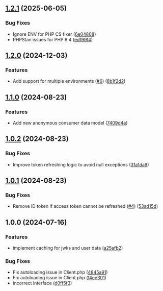 ## [1.2.1](https://github.com/trustedshops-public/cot-php-integration-library/compare/1.2.0...1.2.1) (2025-06-05)


### Bug Fixes

* Ignore ENV for PHP CS fixer ([6e04808](https://github.com/trustedshops-public/cot-php-integration-library/commit/6e048080f0c67801f39e5582d3bf30b7fa240aca))
* PHPStan issues for PHP 8.4 ([edf99f4](https://github.com/trustedshops-public/cot-php-integration-library/commit/edf99f4e81211df0a5c0583eefc9b696b4b3defb))

## [1.2.0](https://github.com/trustedshops-public/cot-php-integration-library/compare/1.1.0...1.2.0) (2024-12-03)


### Features

* Add support for multiple environments ([#6](https://github.com/trustedshops-public/cot-php-integration-library/issues/6)) ([8b1f2d2](https://github.com/trustedshops-public/cot-php-integration-library/commit/8b1f2d22ece25f91a23574d5e6cb06e60180f799))

## [1.1.0](https://github.com/trustedshops-public/cot-php-integration-library/compare/1.0.2...1.1.0) (2024-08-23)


### Features

* Add new anonymous consumer data model ([7409d4a](https://github.com/trustedshops-public/cot-php-integration-library/commit/7409d4a191de4602b3e06f3b36a52207446e08d4))

## [1.0.2](https://github.com/trustedshops-public/cot-php-integration-library/compare/1.0.1...1.0.2) (2024-08-23)


### Bug Fixes

* Improve token refreshing logic to avoid null exceptions ([31a1da9](https://github.com/trustedshops-public/cot-php-integration-library/commit/31a1da974f43eedb1ba7674e739d66b14572e9f8))

## [1.0.1](https://github.com/trustedshops-public/cot-php-integration-library/compare/1.0.0...1.0.1) (2024-08-23)


### Bug Fixes

* Remove ID token if access token cannot be refreshed ([#4](https://github.com/trustedshops-public/cot-php-integration-library/issues/4)) ([53ad15d](https://github.com/trustedshops-public/cot-php-integration-library/commit/53ad15d8ed1e93bb3a26a5308bbb2fc0b1d6348f))

## 1.0.0 (2024-07-16)


### Features

* implement caching for jwks and user data ([a25afb2](https://github.com/trustedshops-public/cot-php-integration-library/commit/a25afb2ea41efe1bc2810e88f746db09d8e5414a))


### Bug Fixes

* Fix autoloading issue in Client.php ([4845a91](https://github.com/trustedshops-public/cot-php-integration-library/commit/4845a91d9860777bc562c97f9457bbc0d372bfbb))
* Fix autoloading issue in Client.php ([f4ee301](https://github.com/trustedshops-public/cot-php-integration-library/commit/f4ee301cf40848d3554024b73aa1271e8cf7a2be))
* incorrect interface ([d0ff5f3](https://github.com/trustedshops-public/cot-php-integration-library/commit/d0ff5f3f6f5869e18410518d7f7189892dceb7a1))
